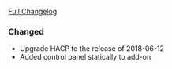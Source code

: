 [Full Changelog][changelog]

### Changed

- Upgrade HACP to the release of 2018-06-12
- Added control panel statically to add-on

[changelog]: https://github.com/hassio-addons/addon-control-panel/compare/v1.2.0...v1.3.0